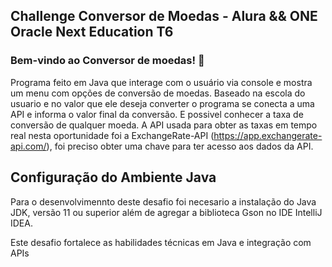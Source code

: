 Challenge Conversor de Moedas - Alura && ONE Oracle Next Education T6
-----------------------------------------------------------------

### Bem-vindo ao Conversor de moedas! 🌻

Programa feito em Java que interage com o usuário via console e mostra um menu com opções de conversão de moedas. Baseado na escola do usuario e no valor que ele deseja converter o programa se conecta a uma API e informa o valor final da conversão. E possivel conhecer a taxa de conversão de qualquer moeda. A API usada para obter as taxas em tempo real nesta oportunidade foi a ExchangeRate-API (https://app.exchangerate-api.com/), foi preciso obter uma chave para ter acesso aos dados da API.


Configuração do Ambiente Java
-----------------------------------------------------------------
Para o desenvolvimennto deste desafio foi necesario a instalação do Java JDK, versão 11 ou superior além  de agregar a biblioteca Gson no IDE IntelliJ IDEA. 

Este desafio fortalece as habilidades técnicas em Java e integração com APIs
